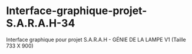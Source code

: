 # Interface-graphique-projet-S.A.R.A.H-34
Interface graphique pour projet S.A.R.A.H - GÉNIE DE LA LAMPE V1 (Taille 733 X 900)
